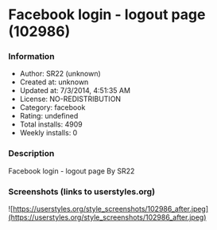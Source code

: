 # Facebook login - logout page (102986)

### Information
- Author: SR22 (unknown)
- Created at: unknown
- Updated at: 7/3/2014, 4:51:35 AM
- License: NO-REDISTRIBUTION
- Category: facebook
- Rating: undefined
- Total installs: 4909
- Weekly installs: 0


### Description
Facebook login - logout page By SR22


### Screenshots (links to userstyles.org)
![https://userstyles.org/style_screenshots/102986_after.jpeg](https://userstyles.org/style_screenshots/102986_after.jpeg)


